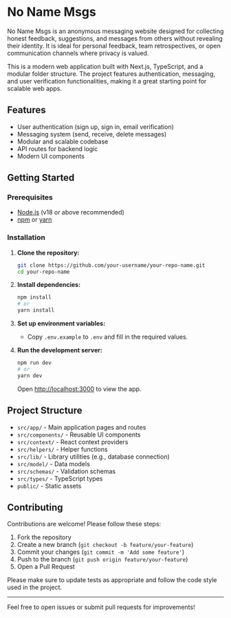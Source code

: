# No Name Msgs

No Name Msgs is an anonymous messaging website designed for collecting honest feedback, suggestions, and messages from others without revealing their identity. It is ideal for personal feedback, team retrospectives, or open communication channels where privacy is valued.

This is a modern web application built with Next.js, TypeScript, and a modular folder structure. The project features authentication, messaging, and user verification functionalities, making it a great starting point for scalable web apps.

## Features
- User authentication (sign up, sign in, email verification)
- Messaging system (send, receive, delete messages)
- Modular and scalable codebase
- API routes for backend logic
- Modern UI components

## Getting Started

### Prerequisites
- [Node.js](https://nodejs.org/) (v18 or above recommended)
- [npm](https://www.npmjs.com/) or [yarn](https://yarnpkg.com/)

### Installation
1. **Clone the repository:**
   ```sh
   git clone https://github.com/your-username/your-repo-name.git
   cd your-repo-name
   ```
2. **Install dependencies:**
   ```sh
   npm install
   # or
   yarn install
   ```
3. **Set up environment variables:**
   - Copy `.env.example` to `.env` and fill in the required values.

4. **Run the development server:**
   ```sh
   npm run dev
   # or
   yarn dev
   ```
   Open [http://localhost:3000](http://localhost:3000) to view the app.

## Project Structure
- `src/app/` - Main application pages and routes
- `src/components/` - Reusable UI components
- `src/context/` - React context providers
- `src/helpers/` - Helper functions
- `src/lib/` - Library utilities (e.g., database connection)
- `src/model/` - Data models
- `src/schemas/` - Validation schemas
- `src/types/` - TypeScript types
- `public/` - Static assets

## Contributing
Contributions are welcome! Please follow these steps:
1. Fork the repository
2. Create a new branch (`git checkout -b feature/your-feature`)
3. Commit your changes (`git commit -m 'Add some feature'`)
4. Push to the branch (`git push origin feature/your-feature`)
5. Open a Pull Request

Please make sure to update tests as appropriate and follow the code style used in the project.

---
Feel free to open issues or submit pull requests for improvements!
